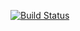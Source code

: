 [![Build Status](https://travis-ci.com/thingyjp/thingymcconfig-android.svg?branch=master)](https://travis-ci.com/thingyjp/thingymcconfig-android)
